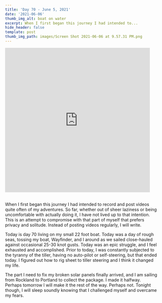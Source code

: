 ```yaml
---
title: 'Day 70 - June 5, 2021'
date: '2021-06-06'
thumb_img_alt: boat on water
excerpt: When I first began this journey I had intended to...
hide_header: false
template: post
thumb_img_path: images/Screen Shot 2021-06-06 at 9.57.31 PM.png
---
```

<iframe src="https://www.facebook.com/plugins/video.php?height=476&href=https%3A%2F%2Fwww.facebook.com%2FAnchorAdventures1%2Fvideos%2F174777647931418%2F&show_text=false&width=476&t=0" width="476" height="476" style="border:none;overflow:hidden" scrolling="no" frameborder="0" allowfullscreen="true" allow="autoplay; clipboard-write; encrypted-media; picture-in-picture; web-share" allowFullScreen="true"></iframe><br /><br />

When I first began this journey I had intended to record and post videos quite often of my adventures. So far, whether out of sheer laziness or being uncomfortable with actually doing it, I have not lived up to that intention. This is an attempt to compromise with that part of myself that prefers privacy and solitude. Instead of posting videos regularly, I will write.

Today is day 70 living on my small 22 foot boat. Today was a day of rough seas, tossing my boat, Wayfinder, and I around as we sailed close-hauled against occasional 25-30 knot gusts. Today was an epic struggle, and I feel exhausted and accomplished. Prior to today, I was constantly subjected to the tyranny of the tiller, having no auto-pilot or self-steering, but that ended today. I figured out how to rig sheet to tiller steering and I think it changed my life.

The part I need to fix my broken solar panels finally arrived, and I am sailing from Rockland to Portland to collect the package. I made it halfway. Perhaps tomorrow I will make it the rest of the way. Perhaps not. Tonight though, I will sleep soundly knowing that I challenged myself and overcame my fears.
